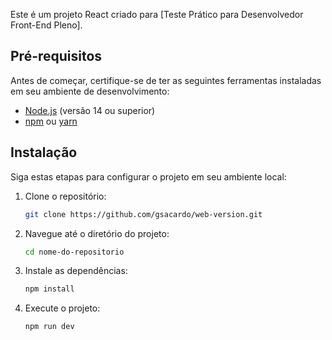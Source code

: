 Este é um projeto React criado para [Teste Prático para Desenvolvedor Front-End Pleno].

## Pré-requisitos

Antes de começar, certifique-se de ter as seguintes ferramentas instaladas em seu ambiente de desenvolvimento:

- [Node.js](https://nodejs.org/) (versão 14 ou superior)
- [npm](https://www.npmjs.com/) ou [yarn](https://yarnpkg.com/)

## Instalação

Siga estas etapas para configurar o projeto em seu ambiente local:

1. Clone o repositório:

   ```sh
   git clone https://github.com/gsacardo/web-version.git

2. Navegue até o diretório do projeto:
    ```sh
    cd nome-do-repositorio

3. Instale as dependências:

    ```sh
    npm install

4. Execute o projeto:

    ```sh
    npm run dev

